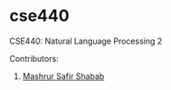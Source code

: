 # cse440
CSE440: Natural Language Processing 2

Contributors:
1. [Mashrur Safir Shabab](https://github.com/ShababAhmedd)
